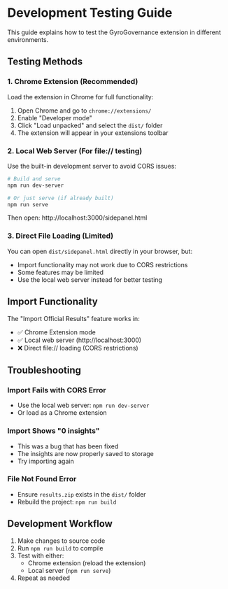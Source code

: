 # Development Testing Guide

This guide explains how to test the GyroGovernance extension in different environments.

## Testing Methods

### 1. Chrome Extension (Recommended)
Load the extension in Chrome for full functionality:
1. Open Chrome and go to `chrome://extensions/`
2. Enable "Developer mode"
3. Click "Load unpacked" and select the `dist/` folder
4. The extension will appear in your extensions toolbar

### 2. Local Web Server (For file:// testing)
Use the built-in development server to avoid CORS issues:

```bash
# Build and serve
npm run dev-server

# Or just serve (if already built)
npm run serve
```

Then open: http://localhost:3000/sidepanel.html

### 3. Direct File Loading (Limited)
You can open `dist/sidepanel.html` directly in your browser, but:
- Import functionality may not work due to CORS restrictions
- Some features may be limited
- Use the local web server instead for better testing

## Import Functionality

The "Import Official Results" feature works in:
- ✅ Chrome Extension mode
- ✅ Local web server (http://localhost:3000)
- ❌ Direct file:// loading (CORS restrictions)

## Troubleshooting

### Import Fails with CORS Error
- Use the local web server: `npm run dev-server`
- Or load as a Chrome extension

### Import Shows "0 insights"
- This was a bug that has been fixed
- The insights are now properly saved to storage
- Try importing again

### File Not Found Error
- Ensure `results.zip` exists in the `dist/` folder
- Rebuild the project: `npm run build`

## Development Workflow

1. Make changes to source code
2. Run `npm run build` to compile
3. Test with either:
   - Chrome extension (reload the extension)
   - Local server (`npm run serve`)
4. Repeat as needed
